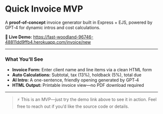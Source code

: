 # Quick Invoice MVP

A **proof-of-concept** invoice generator built in Express + EJS, powered by GPT‑4 for dynamic intros and cost calculations.

**🔗 Live Demo:** https://fast-woodland-96746-48811dd9ffb4.herokuapp.com/invoice/new

---

### What You’ll See

- **Invoice Form:** Enter client name and line items via a clean HTML form
- **Auto Calculations:** Subtotal, tax (13%), holdback (5%), total due
- **AI Intro:** A one-sentence, friendly opening generated by GPT‑4
- **HTML Output:** Printable invoice view—no PDF download required

---

> ⚡️ This is an MVP—just try the demo link above to see it in action. Feel free to reach out if you’d like the source code or details.
